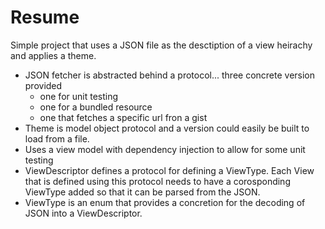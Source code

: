# Resume

Simple project that uses a JSON file as the desctiption of a view heirachy and applies a theme.

* JSON fetcher is abstracted behind a protocol...  three concrete version provided
    * one for unit testing
    * one for a bundled resource
    * one that fetches a specific url fron a gist
* Theme is model object protocol and a version could easily be built to load from a file.
* Uses a view model with dependency injection to allow for some unit testing
* ViewDescriptor defines a protocol for defining a ViewType. Each View that is defined using this protocol 
  needs to have a corosponding ViewType added so that it can be parsed from the JSON.
* ViewType is an enum that provides a concretion for the decoding of JSON into a ViewDescriptor.
